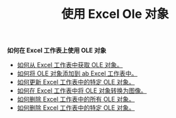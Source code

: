 ﻿---
title: 使用 Excel Ole 对象
second_title: Aspose.Cells Cloud Documen
linktitle: Ole对象
type: docs
url: /zh/oleobjects/
aliases: [/working-with-oleobjects/]
keywords: Get, add, delete, and update an OLE object in an Excel worksheet
description: Aspose.Cells Cloud REST API 支持在 Excel 工作表中获取、添加、删除和更新 OLE 对象。SDK 支持多种开发语言，包括 Android、C#、Go、Java、NodeJS、Perl、PHP、Python、Ruby 和 Swift。
weight: 100
kwords: Excel, Office 云, REST API, 电子表格, PDF, CSV, Json, Markdown, OleObjects
---
**如何在 Excel 工作表上使用 OLE 对象**

- [如何从 Excel 工作表中获取 OLE 对象。](/cells/zh/oleobjects/get/)
- [如何将 OLE 对象添加到 ab Excel 工作表中。](/cells/zh/oleobjects/add/)
- [如何更新 Excel 工作表中的特定 OLE 对象。](/cells/zh/oleobjects/update/)
- [如何在 Excel 工作表中将 OLE 对象转换为图像。](/cells/zh/oleobjects/convert/)
- [如何删除 Excel 工作表中的所有 OLE 对象。](/cells/zh/oleobjects/clear/)
- [如何删除 Excel 工作表中的特定 OLE 对象。](/cells/zh/oleobjects/delete/)
